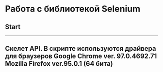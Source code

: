 # Работа с библиотекой Selenium
## Start
---
Скелет API.
В скрипте используются драйвера для браузеров Google Chrome ver. 97.0.4692.71 Mozilla Firefox ver.95.0.1 (64 бита)
---
